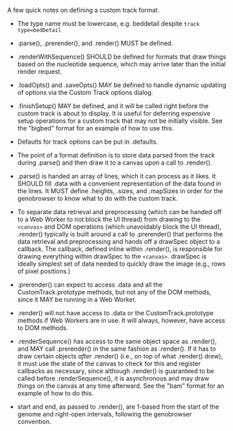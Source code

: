 A few quick notes on defining a custom track format.

+ The type name must be lowercase, e.g. beddetail despite `track type=bedDetail`

+ .parse(), .prerender(), and .render() MUST be defined.

+ .renderWithSequence() SHOULD be defined for formats that draw things based on the nucleotide sequence, which may arrive
    later than the initial render request.

+ .loadOpts() and .saveOpts() MAY be defined to handle dynamic updating of options via the Custom Track options dialog.

+ .finishSetup() MAY be defined, and it will be called right before the custom track is about to display. It is useful for
    deferring expensive setup operations for a custom track that may not be initially visible. See the "bigbed" format for
    an example of how to use this.

+ Defaults for track options can be put in .defaults.

+ The point of a format definition is to store data parsed from the track during .parse() and then draw it to a canvas
    upon a call to .render().

+ .parse() is handed an array of lines, which it can process as it likes.  It SHOULD fill .data with a convenient
    representation of the data found in the lines.  It MUST define .heights, .sizes, and .mapSizes in order for the 
    genobrowser to know what to do with the custom track.

+ To separate data retrieval and preprocessing (which can be handed off to a Web Worker to not block the UI thread)
    from drawing to the `<canvas>` and DOM operations (which unavoidably block the UI thread), .render() typically is built around
    a call to .prerender() that performs the data retrieval and preprocessing and hands off a drawSpec object to a callback.
    The callback, defined inline within .render(), is responsible for drawing everything within drawSpec to the `<canvas>`.
    drawSpec is ideally simplest set of data needed to quickly draw the image (e.g., rows of pixel positions.)

+ .prerender() can expect to access .data and all the CustomTrack.prototype methods, but not any of the DOM methods,
    since it MAY be running in a Web Worker.

+ .render() will not have access to .data or the CustomTrack.prototype methods if Web Workers are in use.
    It will always, however, have access to DOM methods.

+ .renderSequence() has access to the same object space as .render(), and MAY call .prerender() in the same fashion as
    .render(). If it has to draw certain objects *after* .render() (i.e., on top of what .render() drew), it must use the state
    of the canvas to check for this and register callbacks as necessary, since although .render() is guaranteed to be called
    before .renderSequence(), it is asynchronous and may draw things on the canvas at any time afterward. See the "bam"
    format for an example of how to do this.

+ start and end, as passed to .render(), are 1-based from the start of the genome and right-open intervals, following the 
    genobrowser convention.